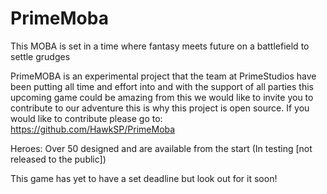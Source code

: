 # PrimeMoba

This MOBA is set in a time where fantasy meets future on a battlefield to settle grudges

PrimeMOBA is an experimental project that the team at PrimeStudios have been putting all time and effort into
and with the support of all parties this upcoming game could be amazing from this we would like to invite you to contribute
to our adventure this is why this project is open source. If you would like to contribute please go to: https://github.com/HawkSP/PrimeMoba

Heroes: Over 50 designed and are available from the start (In testing [not released to the public])

This game has yet to have a set deadline but look out for it soon!
